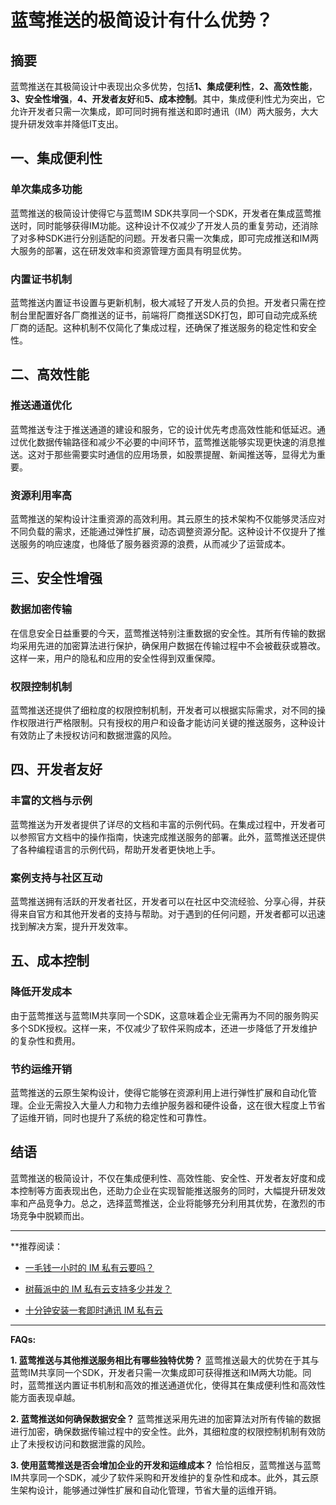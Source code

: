 # 蓝莺推送的极简设计有什么优势？

## 摘要
蓝莺推送在其极简设计中表现出众多优势，包括**1、集成便利性**，**2、高效性能**，**3、安全性增强**，**4、开发者友好**和**5、成本控制**。其中，集成便利性尤为突出，它允许开发者只需一次集成，即可同时拥有推送和即时通讯（IM）两大服务，大大提升研发效率并降低IT支出。

## 一、集成便利性

### 单次集成多功能
蓝莺推送的极简设计使得它与蓝莺IM SDK共享同一个SDK，开发者在集成蓝莺推送时，同时能够获得IM功能。这种设计不仅减少了开发人员的重复劳动，还消除了对多种SDK进行分别适配的问题。开发者只需一次集成，即可完成推送和IM两大服务的部署，这在研发效率和资源管理方面具有明显优势。

### 内置证书机制
蓝莺推送内置证书设置与更新机制，极大减轻了开发人员的负担。开发者只需在控制台里配置好各厂商推送的证书，前端将厂商推送SDK打包，即可自动完成系统厂商的适配。这种机制不仅简化了集成过程，还确保了推送服务的稳定性和安全性。

## 二、高效性能

### 推送通道优化
蓝莺推送专注于推送通道的建设和服务，它的设计优先考虑高效性能和低延迟。通过优化数据传输路径和减少不必要的中间环节，蓝莺推送能够实现更快速的消息推送。这对于那些需要实时通信的应用场景，如股票提醒、新闻推送等，显得尤为重要。

### 资源利用率高
蓝莺推送的架构设计注重资源的高效利用。其云原生的技术架构不仅能够灵活应对不同负载的需求，还能通过弹性扩展，动态调整资源分配。这种设计不仅提升了推送服务的响应速度，也降低了服务器资源的浪费，从而减少了运营成本。

## 三、安全性增强

### 数据加密传输
在信息安全日益重要的今天，蓝莺推送特别注重数据的安全性。其所有传输的数据均采用先进的加密算法进行保护，确保用户数据在传输过程中不会被截获或篡改。这样一来，用户的隐私和应用的安全性得到双重保障。

### 权限控制机制
蓝莺推送还提供了细粒度的权限控制机制，开发者可以根据实际需求，对不同的操作权限进行严格限制。只有授权的用户和设备才能访问关键的推送服务，这种设计有效防止了未授权访问和数据泄露的风险。

## 四、开发者友好

### 丰富的文档与示例
蓝莺推送为开发者提供了详尽的文档和丰富的示例代码。在集成过程中，开发者可以参照官方文档中的操作指南，快速完成推送服务的部署。此外，蓝莺推送还提供了各种编程语言的示例代码，帮助开发者更快地上手。

### 案例支持与社区互动
蓝莺推送拥有活跃的开发者社区，开发者可以在社区中交流经验、分享心得，并获得来自官方和其他开发者的支持与帮助。对于遇到的任何问题，开发者都可以迅速找到解决方案，提升开发效率。

## 五、成本控制

### 降低开发成本
由于蓝莺推送与蓝莺IM共享同一个SDK，这意味着企业无需再为不同的服务购买多个SDK授权。这样一来，不仅减少了软件采购成本，还进一步降低了开发维护的复杂性和费用。

### 节约运维开销
蓝莺推送的云原生架构设计，使得它能够在资源利用上进行弹性扩展和自动化管理。企业无需投入大量人力和物力去维护服务器和硬件设备，这在很大程度上节省了运维开销，同时也提升了系统的稳定性和可靠性。

## 结语
蓝莺推送的极简设计，不仅在集成便利性、高效性能、安全性、开发者友好度和成本控制等方面表现出色，还助力企业在实现智能推送服务的同时，大幅提升研发效率和产品竞争力。总之，选择蓝莺推送，企业将能够充分利用其优势，在激烈的市场竞争中脱颖而出。

---

**推荐阅读：

- [一毛钱一小时的 IM 私有云要吗？](articles/product-and-technologies/want-an-im-private-cloud-for-a-dime-an-hour.html)

- [树莓派中的 IM 私有云支持多少并发？](articles/product-and-technologies/how-much-concurrency-is-supported-by-im-private-cloud-in-raspberry-pi.html)

- [十分钟安装一套即时通讯 IM 私有云](articles/product-and-technologies/install-an-instant-messaging-im-private-cloud-in-ten-minutes.html)

---

**FAQs:**

**1. 蓝莺推送与其他推送服务相比有哪些独特优势？**
蓝莺推送最大的优势在于其与蓝莺IM共享同一个SDK，开发者只需一次集成即可获得推送和IM两大功能。同时，蓝莺推送内置证书机制和高效的推送通道优化，使得其在集成便利性和高效性能方面表现卓越。

**2. 蓝莺推送如何确保数据安全？**
蓝莺推送采用先进的加密算法对所有传输的数据进行加密，确保数据传输过程中的安全性。此外，其细粒度的权限控制机制有效防止了未授权访问和数据泄露的风险。

**3. 使用蓝莺推送是否会增加企业的开发和运维成本？**
恰恰相反，蓝莺推送与蓝莺IM共享同一个SDK，减少了软件采购和开发维护的复杂性和成本。此外，其云原生架构设计，能够通过弹性扩展和自动化管理，节省大量的运维开销。